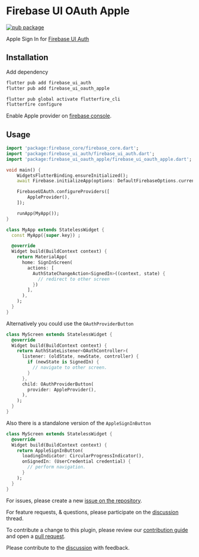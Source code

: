 # Firebase UI OAuth Apple

[![pub package](https://img.shields.io/pub/v/firebase_ui_oauth_apple.svg)](https://pub.dev/packages/firebase_ui_oauth_apple)

Apple Sign In for [Firebase UI Auth](https://pub.dev/packages/firebase_ui_auth)

## Installation

Add dependency

```sh
flutter pub add firebase_ui_auth
flutter pub add firebase_ui_oauth_apple

flutter pub global activate flutterfire_cli
flutterfire configure
```

Enable Apple provider on [firebase console](https://console.firebase.google.com/).

## Usage

```dart
import 'package:firebase_core/firebase_core.dart';
import 'package:firebase_ui_auth/firebase_ui_auth.dart';
import 'package:firebase_ui_oauth_apple/firebase_ui_oauth_apple.dart';

void main() {
    WidgetsFlutterBinding.ensureInitialized();
    await Firebase.initializeApp(options: DefaultFirebaseOptions.currentPlatform);

    FirebaseUIAuth.configureProviders([
        AppleProvider(),
    ]);

    runApp(MyApp());
}

class MyApp extends StatelessWidget {
  const MyApp({super.key}) ;

  @override
  Widget build(BuildContext context) {
    return MaterialApp(
      home: SignInScreen(
        actions: [
          AuthStateChangeAction<SignedIn>((context, state) {
            // redirect to other screen
          })
        ],
      ),
    );
  }
}
```

Alternatively you could use the `OAuthProviderButton`

```dart
class MyScreen extends StatelessWidget {
  @override
  Widget build(BuildContext context) {
    return AuthStateListener<OAuthController>(
      listener: (oldState, newState, controller) {
        if (newState is SignedIn) {
          // navigate to other screen.
        }
      },
      child: OAuthProviderButton(
        provider: AppleProvider(),
      ),
    );
  }
}
```

Also there is a standalone version of the `AppleSignInButton`

```dart
class MyScreen extends StatelessWidget {
  @override
  Widget build(BuildContext context) {
    return AppleSignInButton(
      loadingIndicator: CircularProgressIndicator(),
      onSignedIn: (UserCredential credential) {
        // perform navigation.
      }
    );
  }
}
```

For issues, please create a new [issue on the repository](https://github.com/firebase/FirebaseUI-Flutter/issues).

For feature requests, & questions, please participate on the [discussion](https://github.com/firebase/FirebaseUI-Flutter/discussions/6978) thread.

To contribute a change to this plugin, please review our [contribution guide](https://github.com/firebase/FirebaseUI-Flutter/blob/master/CONTRIBUTING.md) and open a [pull request](https://github.com/firebase/FirebaseUI-Flutter/pulls).

Please contribute to the [discussion](https://github.com/firebase/FirebaseUI-Flutter/discussions/6978) with feedback.
